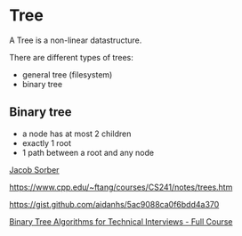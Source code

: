 # Tree

A Tree is a non-linear datastructure.

There are different types of trees:
- general tree (filesystem)
- binary tree 




## Binary tree

- a node has at most 2 children
- exactly 1 root
- 1 path between a root and any node




[Jacob Sorber](https://www.youtube.com/watch?v=UbhlOk7vjVY)

https://www.cpp.edu/~ftang/courses/CS241/notes/trees.htm


https://gist.github.com/aidanhs/5ac9088ca0f6bdd4a370

[Binary Tree Algorithms for Technical Interviews - Full Course](https://www.youtube.com/watch?v=fAAZixBzIAI)